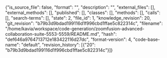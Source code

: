 {"is_source_file": false, "format": "", "description": "", "external_files": [], "external_methods": [], "published": [], "classes": [], "methods": [], "calls": [], "search-terms": [], "state": 2, "file_id": 1, "knowledge_revision": 20, "git_revision": "b79b3d9bdad199116d1f996cbd1ffae5c822314c", "filename": "/home/kavia/workspace/code-generation/zoomfusion-advanced-collaboration-suite-5553-5559/README.md", "hash": "def646a9764713712e183422116d27dc", "format-version": 4, "code-base-name": "default", "revision_history": [{"20": "b79b3d9bdad199116d1f996cbd1ffae5c822314c"}]}